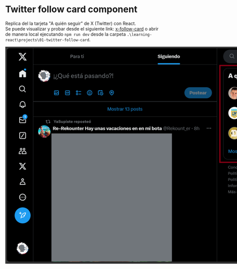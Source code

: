 # Twitter follow card component

Replica del la tarjeta "A quién seguir" de X (Twitter) con React.  
Se puede visualizar y probar desde el siguiente link: [x-follow-card](https://x-follow-card-at-react.netlify.app/)
o abrir de manera local ejecutando `npm run dev` desde la carpeta `.\learning-react\projects\01-twitter-follow-card`.

<img src="./public/example.png" alt="X UI screenshot" style="max-width: 1000px;">
